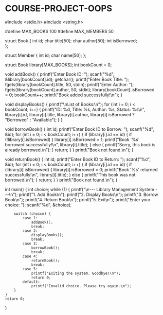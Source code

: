 # COURSE-PROJECT-OOPS
#include <stdio.h>
#include <string.h>

#define MAX_BOOKS 100
#define MAX_MEMBERS 50

struct Book {
    int id;
    char title[50];
    char author[50];
    int isBorrowed;  
};

struct Member {
    int id;
    char name[50];
};

struct Book library[MAX_BOOKS];
int bookCount = 0;

void addBook() {
    printf("Enter Book ID: ");
    scanf("%d", &library[bookCount].id);
    getchar(); 
    printf("Enter Book Title: ");
    fgets(library[bookCount].title, 50, stdin);
    printf("Enter Author: ");
    fgets(library[bookCount].author, 50, stdin);
    library[bookCount].isBorrowed = 0;
    bookCount++;
    printf("Book added successfully!\n");
}

void displayBooks() {
    printf("\nList of Books:\n");
    for (int i = 0; i < bookCount; i++) {
        printf("ID: %d, Title: %s, Author: %s, Status: %s\n",
               library[i].id,
               library[i].title,
               library[i].author,
               library[i].isBorrowed ? "Borrowed" : "Available");
    }
}

void borrowBook() {
    int id;
    printf("Enter Book ID to Borrow: ");
    scanf("%d", &id);
    for (int i = 0; i < bookCount; i++) {
        if (library[i].id == id) {
            if (!library[i].isBorrowed) {
                library[i].isBorrowed = 1;
                printf("Book '%s' borrowed successfully!\n", library[i].title);
            } else {
                printf("Sorry, this book is already borrowed.\n");
            }
            return;
        }
    }
    printf("Book not found.\n");
}

void returnBook() {
    int id;
    printf("Enter Book ID to Return: ");
    scanf("%d", &id);
    for (int i = 0; i < bookCount; i++) {
        if (library[i].id == id) {
            if (library[i].isBorrowed) {
                library[i].isBorrowed = 0;
                printf("Book '%s' returned successfully!\n", library[i].title);
            } else {
                printf("This book was not borrowed.\n");
            }
            return;
        }
    }
    printf("Book not found.\n");
}

int main() {
    int choice;
    while (1) {
        printf("\n--- Library Management System ---\n");
        printf("1. Add Book\n");
        printf("2. Display Books\n");
        printf("3. Borrow Book\n");
        printf("4. Return Book\n");
        printf("5. Exit\n");
        printf("Enter your choice: ");
        scanf("%d", &choice);

        switch (choice) {
            case 1:
                addBook();
                break;
            case 2:
                displayBooks();
                break;
            case 3:
                borrowBook();
                break;
            case 4:
                returnBook();
                break;
            case 5:
                printf("Exiting the system. Goodbye!\n");
                return 0;
            default:
                printf("Invalid choice. Please try again.\n");
        }
    }
    return 0;
}
